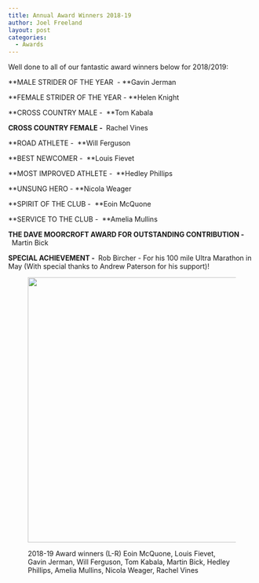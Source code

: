 ```yaml
---
title: Annual Award Winners 2018-19
author: Joel Freeland
layout: post
categories:
  - Awards
---
```


Well done to all of our fantastic award winners below for 2018/2019:

**MALE STRIDER OF THE YEAR&nbsp; -&nbsp;**Gavin Jerman

**FEMALE STRIDER OF THE YEAR -&nbsp;**Helen Knight

**CROSS COUNTRY MALE -&nbsp;&nbsp;**Tom Kabala

**CROSS COUNTRY FEMALE -&nbsp;**&nbsp;Rachel Vines

**ROAD ATHLETE -&nbsp;&nbsp;**Will Ferguson

**BEST NEWCOMER -&nbsp;&nbsp;**Louis Fievet

**MOST IMPROVED ATHLETE -&nbsp;&nbsp;**Hedley Phillips&nbsp;

**UNSUNG HERO -&nbsp;**Nicola Weager&nbsp;

**SPIRIT OF THE CLUB -&nbsp;&nbsp;**Eoin McQuone

**SERVICE TO THE CLUB -&nbsp;&nbsp;**Amelia Mullins

**THE DAVE MOORCROFT AWARD FOR OUTSTANDING CONTRIBUTION -&nbsp;**&nbsp;Martin Bick&nbsp;

**SPECIAL ACHIEVEMENT -&nbsp;**&nbsp;Rob Bircher - For his 100 mile Ultra Marathon in May (With special thanks to Andrew Paterson for his support)!<figure class="wp-block-image is-resized">

<img src="http://www.clcstriders-runningclub.co.uk/wplive/wp-content/uploads/2019/07/65823609_10102887805686661_142917283042295808_n.jpg" alt="" class="wp-image-3513" width="720" height="540" srcset="http://www.clcstriders-runningclub.co.uk/wplive/wp-content/uploads/2019/07/65823609_10102887805686661_142917283042295808_n.jpg 960w, http://www.clcstriders-runningclub.co.uk/wplive/wp-content/uploads/2019/07/65823609_10102887805686661_142917283042295808_n-300x225.jpg 300w, http://www.clcstriders-runningclub.co.uk/wplive/wp-content/uploads/2019/07/65823609_10102887805686661_142917283042295808_n-768x576.jpg 768w" sizes="(max-width: 720px) 100vw, 720px" /> <figcaption>2018-19 Award winners (L-R) Eoin McQuone, Louis Fievet, Gavin Jerman, Will Ferguson, Tom Kabala, Martin Bick, Hedley Phillips, Amelia Mullins, Nicola Weager, Rachel Vines</figcaption></figure>
